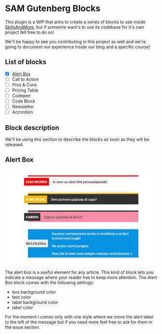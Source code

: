 # SAM Gutenberg Blocks

This plugin is a WIP that aims to create a series of blocks to use inside [SkillsAndMore](https://skillsandmore.org), but if someone want's to use its codebase for it's own project fell free to do so!

We'll be happy to see you contributing in this project as well and we're going to document our experience inside our blog and a specific course!

## List of blocks
- [x] [Alert Box](#alert-box)
- [ ] Call to Action
- [ ] Pros & Cons
- [ ] Pricing Table
- [ ] Codepen
- [ ] Code Block
- [ ] Newsletter
- [ ] Accordion

## Block description

We'll be using this section to describe the blocks as soon as they will be released.

## Alert Box

![Alert Box](images/repository/alert-box-block.jpg)

The alert box is a useful element for any article. This kind of block lets you indicate a message where your reader has to keep more attention. The Alert Box block comes with the following settings:
* box background color
* text color
* label background color
* label color

For the moment i comes only with one style where we move the alert label to the left of the message but if you need more feel free to ask for them in the issue section.
